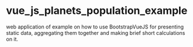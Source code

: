 # vue_js_planets_population_example
web application of example on how to use BootstrapVueJS for presenting static data, aggregating them together and making brief short calculations on it.
